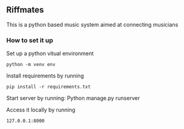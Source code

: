 ## Riffmates
This is a python based music system aimed at connecting musicians

### How to set it up 
Set up a python vitual environment

    python -m venv env 

Install requirements by running 

    pip install -r requirements.txt

Start server by running:
    Python manage.py runserver

Access it locally by running 

    127.0.0.1:8000
